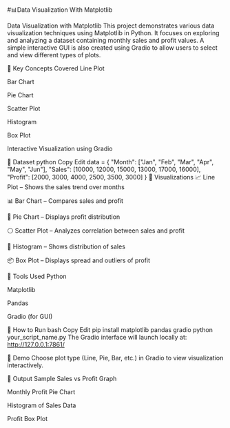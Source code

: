 #📊Data Visualization With Matplotlib

Data Visualization with Matplotlib This project demonstrates various data visualization techniques using Matplotlib in Python. It focuses on exploring and analyzing a dataset containing monthly sales and profit values. A simple interactive GUI is also created using Gradio to allow users to select and view different types of plots.

🧠 Key Concepts Covered
 Line Plot

Bar Chart

Pie Chart

Scatter Plot

Histogram

Box Plot

Interactive Visualization using Gradio

📁 Dataset
python
Copy
Edit
data = {
    "Month": ["Jan", "Feb", "Mar", "Apr", "May", "Jun"],
    "Sales": [10000, 12000, 15000, 13000, 17000, 16000],
    "Profit": [2000, 3000, 4000, 2500, 3500, 3000]
}
📌 Visualizations
📈 Line Plot – Shows the sales trend over months

📊 Bar Chart – Compares sales and profit

🥧 Pie Chart – Displays profit distribution

⚪ Scatter Plot – Analyzes correlation between sales and profit

🧮 Histogram – Shows distribution of sales

📦 Box Plot – Displays spread and outliers of profit

🧪 Tools Used
Python

Matplotlib

Pandas

Gradio (for GUI)

🚀 How to Run
bash
Copy
Edit
pip install matplotlib pandas gradio
python your_script_name.py
The Gradio interface will launch locally at:
http://127.0.0.1:7861/

📸 Demo
Choose plot type (Line, Pie, Bar, etc.) in Gradio to view visualization interactively.

📄 Output Sample
Sales vs Profit Graph

Monthly Profit Pie Chart

Histogram of Sales Data

Profit Box Plot
